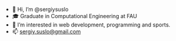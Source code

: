 - 👋 Hi, I’m @sergiysuslo
- :mortar_board: Graduate in Computational Engineering at FAU
- 👀 I’m interested in web development, programming and sports.
- 📫 sergiy.suslo@gmail.com

<!---
sergiysuslo/sergiysuslo is a ✨ special ✨ repository because its `README.md` (this file) appears on your GitHub profile.
You can click the Preview link to take a look at your changes.
--->
